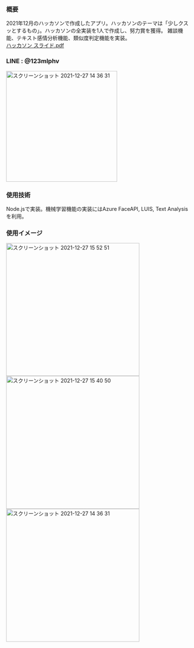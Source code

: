 ### 概要
2021年12月のハッカソンで作成したアプリ。ハッカソンのテーマは「少しクスッとするもの」。ハッカソンの全実装を1人で作成し、努力賞を獲得。
雑談機能、テキスト感情分析機能、類似度判定機能を実装。</br>
[ハッカソン スライド.pdf](https://github.com/pythagoras-yamamoto/ai-roland-bot/files/7779238/default.pdf)

### LINE : @123mlphv </br>
<img width="300" alt="スクリーンショット 2021-12-27 14 36 31" src="https://user-images.githubusercontent.com/60994397/147453044-085f5123-b4a9-45c1-ba4e-a414b90a64bd.png">

### 使用技術
Node.jsで実装。機械学習機能の実装にはAzure FaceAPI, LUIS, Text Analysisを利用。

### 使用イメージ
<img width="360" alt="スクリーンショット 2021-12-27 15 52 51" src="https://user-images.githubusercontent.com/60994397/147452894-15ec897d-b493-499d-859e-8779d49c9883.png">
<img width="360" alt="スクリーンショット 2021-12-27 15 40 50" src="https://user-images.githubusercontent.com/60994397/147452959-00e578fe-3e13-44a9-b535-60c35163421c.png">
<img width="360" alt="スクリーンショット 2021-12-27 14 36 31" src="https://user-images.githubusercontent.com/60994397/147453216-98c5cf04-cd0a-4b68-81ab-389e9c5cb9f5.jpg">
